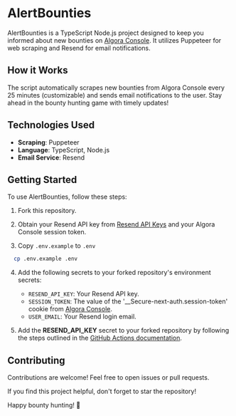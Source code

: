 # AlertBounties

AlertBounties is a TypeScript Node.js project designed to keep you informed about new bounties on [Algora Console](https://console.algora.io). It utilizes Puppeteer for web scraping and Resend for email notifications.

## How it Works

The script automatically scrapes new bounties from Algora Console every 25 minutes (customizable) and sends email notifications to the user. Stay ahead in the bounty hunting game with timely updates!

## Technologies Used

- **Scraping**: Puppeteer
- **Language**: TypeScript, Node.js
- **Email Service**: Resend

## Getting Started

To use AlertBounties, follow these steps:

1. Fork this repository.

2. Obtain your Resend API key from [Resend API Keys](https://resend.com/api-keys) and your Algora Console session token.

3. Copy `.env.example` to `.env`

```bash
  cp .env.example .env
```

4. Add the following secrets to your forked repository's environment secrets:

   - `RESEND_API_KEY`: Your Resend API key.
   - `SESSION_TOKEN`: The value of the '\_\_Secure-next-auth.session-token' cookie from [Algora Console](https://console.algora.io).
   - `USER_EMAIL`: Your Resend login email.

5. Add the **RESEND_API_KEY** secret to your forked repository by following the steps outlined in the [GitHub Actions documentation](https://docs.github.com/en/actions/security-guides/using-secrets-in-github-actions#creating-secrets-for-a-repository).

## Contributing

Contributions are welcome! Feel free to open issues or pull requests.

If you find this project helpful, don't forget to star the repository!

Happy bounty hunting! 🚀
